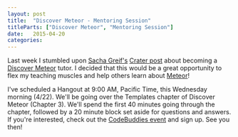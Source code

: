 ```yaml
---
layout: post
title:  "Discover Meteor - Mentoring Session"
titleParts: ["Discover Meteor", "Mentoring Session"]
date:   2015-04-20
categories:
---
```


Last week I stumbled upon [Sacha Greif's](http://sachagreif.com/) [Crater post](https://crater.io/posts/c4aeY6evYZZoR9kWs) about becoming a [Discover Meteor](https://www.discovermeteor.com/) tutor. I decided that this would be a great opportunity to flex my teaching muscles and help others learn about [Meteor](https://www.meteor.com/)!

I've scheduled a Hangout at 9:00 AM, Pacific Time, this Wednesday morning (4/22). We'll be going over the Templates chapter of Discover Meteor (Chapter 3). We'll spend the first 40 minutes going through the chapter, followed by a 20 minute block set aside for questions and answers. If you're interested, check out the [CodeBuddies event](http://hangouts.codebuddies.org/posts/58pB2ZzCdZfZhuxh4) and sign up. See you then!